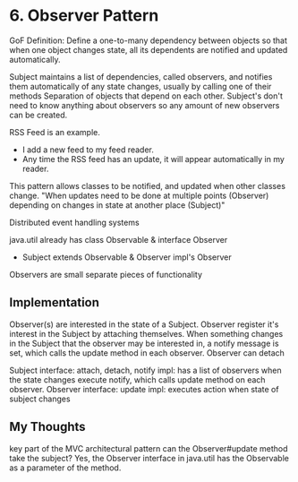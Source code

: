 # 6. Observer Pattern

GoF Definition: Define a one-to-many dependency between objects so that when one object changes state, all its dependents are notified and updated automatically.

Subject maintains a list of dependencies, called observers, and notifies them automatically of any state changes, usually by calling one of their methods
Separation of objects that depend on each other.
Subject's don't need to know anything about observers so any amount of new observers can be created.

RSS Feed is an example.

* I add a new feed to my feed reader.
* Any time the RSS feed has an update, it will appear automatically in my reader.

This pattern allows classes to be notified, and updated when other classes change.
"When updates need to be done at multiple points (Observer) depending on changes in state at another place (Subject)"

Distributed event handling systems

java.util already has class Observable & interface Observer

* Subject extends Observable & Observer impl's Observer

Observers are small separate pieces of functionality

## Implementation

Observer(s) are interested in the state of a Subject.
Observer register it's interest in the Subject by attaching themselves.
When something changes in the Subject that the observer may be interested in, a notify message is set, which calls the update method in each observer.
Observer can detach

Subject interface: attach, detach, notify
	impl: has a list of observers
		when the state changes execute notify, which calls update method on each observer.
Observer interface: update
	impl: executes action when state of subject changes
	
## My Thoughts
key part of the MVC architectural pattern
can the Observer#update method take the subject?
	Yes, the Observer interface in java.util has the Observable as a parameter of the method.
